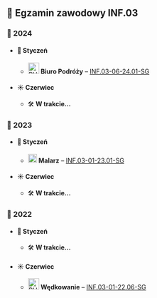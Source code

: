 ## 🧪 Egzamin zawodowy INF.03

### 📅 2024
- #### 🧊 Styczeń
  - <img src="https://img.icons8.com/?size=100&id=ew8X3wM9rXiK&format=png&color=000000" alt="PHP" width="25"/> **Biuro Podróży** – [INF.03-06-24.01-SG](INF.03-06-24.01-SG)
- #### ☀️ Czerwiec
  - 🛠️ **W trakcie...**

### 📅 2023
- #### 🧊 Styczeń
  - <img src="https://img.icons8.com/?size=100&id=PXTY4q2Sq2lG&format=png&color=000000" alt="JavaScript" width="20"/> **Malarz** – [INF.03-01-23.01-SG](INF.03-01-23.01-SG)
- #### ☀️ Czerwiec
  - 🛠️ **W trakcie...**

### 📅 2022
- #### 🧊 Styczeń
  - 🛠️ **W trakcie...**
- #### ☀️ Czerwiec
  - <img src="https://img.icons8.com/?size=100&id=ew5sPNbvz6Dw&format=png&color=000000" alt="PHP" width="25"/> **Wędkowanie** – [INF.03-01-22.06-SG](INF.03-01-22.06-SG)

